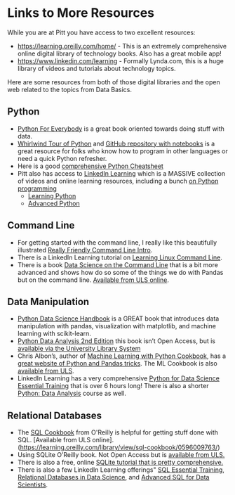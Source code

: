 # Links to More Resources

While you are at Pitt you have access to two excellent resources:
* https://learning.oreilly.com/home/ - This is an extremely comprehensive online digital library of technology books. Also has a great mobile app!
* https://www.linkedin.com/learning - Formally Lynda.com, this is a huge library of videos and tutorials about technology topics.

Here are some resources from both of those digital libraries and the open web related to the topics from Data Basics.

## Python
* [Python For Everybody](https://www.py4e.com/book) is a great book oriented towards doing stuff with data.
* [Whirlwind Tour of Python](https://www.oreilly.com/programming/free/files/a-whirlwind-tour-of-python.pdf) and [GitHub repository with notebooks](https://github.com/jakevdp/WhirlwindTourOfPython/blob/master/README.md) is a great resource for folks who know how to program in other languages or need a quick Python refresher.
* Here is a good [comprehensive Python Cheatsheet](https://gto76.github.io/python-cheatsheet/)
* Pitt also has access to [LinkedIn Learning](https://www.linkedin.com/learning/) which is a MASSIVE collection of videos and online learning resources, including a bunch [on Python programming](https://www.lynda.com/Programming-Languages-training-tutorials/1467-0.html?category=python_415)
    * [Learning Python](https://www.lynda.com/Python-tutorials/Learning-Python/661773-2.html?org=pitt.edu)
    * [Advanced Python](https://www.lynda.com/Python-tutorials/Advanced-Python/699337-2.html?org=pitt.edu)


## Command Line

* For getting started with the command line, I really like this beautifully illustrated [Really Friendly Command Line Intro](https://hellowebbooks.com/learn-command-line/). 
* There is a LinkedIn Learning tutorial on [Learning Linux Command Line](https://www.lynda.com/Linux-tutorials/Learning-Linux-Command-Line/753913-2.html?org=pitt.edu).
* There is a book [Data Science on the Command Line](https://www.datascienceatthecommandline.com/) that is a bit more advanced and shows how do so some of the things we do with Pandas but on the command line. [Available from ULS online](https://learning.oreilly.com/library/view/data-science-at/9781491947845/).


## Data Manipulation 

* [Python Data Science Handbook](https://jakevdp.github.io/PythonDataScienceHandbook/) is a GREAT book that introduces data manipulation with pandas, visualization with matplotlib, and machine learning with scikit-learn.
* [Python Data Analysis 2nd Edition](https://www.oreilly.com/library/view/python-for-data/9781491957653/) this book isn’t Open Access, but is [available via the University Library System](https://learning.oreilly.com/library/view/python-data-analysis/9781787127487/) 
* Chris Albon’s, author of [Machine Learning with Python Cookbook](http://shop.oreilly.com/product/0636920085423.do), has a [great website of Python and Pandas tricks](https://chrisalbon.com/#python). The ML Cookbook is also [available from ULS](https://learning.oreilly.com/library/view/machine-learning-with/9781491989371/).
* LinkedIn Learning has a very comprehensive [Python for Data Science Essential Training](https://www.lynda.com/Python-tutorials/Python-Data-Science-Essential-Training/520233-2.html?org=pitt.edu) that is over 6 hours long! There is also a shorter [Python: Data Analysis](https://www.lynda.com/Numpy-tutorials/Introduction-Data-Analysis-Python/419162-2.html?org=pitt.edu) course as well.


## Relational Databases

* The [SQL Cookbook](http://shop.oreilly.com/product/9780596009762.do) from O'Reilly is helpful for getting stuff done with SQL. [Available from ULS online].(https://learning.oreilly.com/library/view/sql-cookbook/0596009763/)
* Using SQLite O’Reilly book. Not Open Access but is [available from ULS.](https://learning.oreilly.com/library/view/using-sqlite/9781449394592/)
* There is also a free, online [SQLite tutorial that is pretty comprehensive.](http://www.sqlitetutorial.net/)
* There is also a few LinkedIn Learning offerings" [SQL Essential Training](https://www.lynda.com/SQL-tutorials/SQL-Essential-Training/718660-2.html?org=pitt.edu), [Relational Databases in Data Science](https://www.lynda.com/SQL-tutorials/Relational-databases-data-science/559183/616071-4.html), and [Advanced SQL for Data Scientists](https://www.lynda.com/SQL-tutorials/Advanced-SQL-Data-Scientists/559183-2.html?org=pitt.edu).

